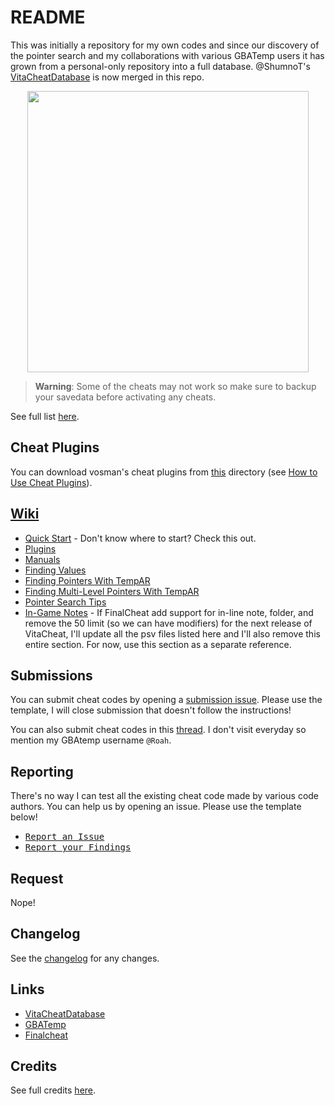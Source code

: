 # README #

This was initially a repository for my own codes and since our discovery of the pointer search and my collaborations with various GBATemp users it has grown from a personal-only repository into a full database. @ShumnoT's [VitaCheatDatabase](https://github.com/ShumnoT/VitaCheatDatabase) is now merged in this repo.

<p align="center"><img width="450" src="https://raw.githubusercontent.com/wiki/r0ah/vitacheat/images/maimoe.png"></p>

> **Warning**: Some of the cheats may not work so make sure to backup your savedata before activating any cheats.	

See full list [here](https://github.com/r0ah/vitacheat/blob/master/LIST.md).

## Cheat Plugins ##

You can download vosman's cheat plugins from [this](https://github.com/r0ah/vitacheat/tree/master/cheatplugin) directory (see [How to Use Cheat Plugins](https://github.com/r0ah/vitacheat/wiki/How-to-Use-Cheat-Plugins)).

## [Wiki](https://github.com/r0ah/vitacheat/wiki) ##

* [Quick Start](https://github.com/r0ah/vitacheat/wiki/Quick-Start) - Don't know where to start? Check this out.
* [Plugins](https://github.com/r0ah/vitacheat/wiki/Plugins)
* [Manuals](https://github.com/r0ah/vitacheat/wiki/Manuals)
* [Finding Values](https://github.com/r0ah/vitacheat/wiki/Finding-Values)
* [Finding Pointers With TempAR](https://github.com/r0ah/vitacheat/wiki/Finding-Pointers-With-TempAR)
* [Finding Multi-Level Pointers With TempAR](https://github.com/r0ah/vitacheat/wiki/Finding-Multi-Level-Pointers-With-TempAR)
* [Pointer Search Tips](https://github.com/r0ah/vitacheat/wiki/Pointer-Search-Tips)
* [In-Game Notes](https://github.com/r0ah/vitacheat/wiki/In-Game-Notes) - If FinalCheat add support for in-line note, folder, and remove the 50 limit (so we can have modifiers) for the next release of VitaCheat, I'll update all the psv files listed here and I'll also remove this entire section. For now, use this section as a separate reference.

## Submissions ##

You can submit cheat codes by opening a [submission issue](https://github.com/r0ah/vitacheat/issues/new/cheat-code-submission). Please use the template, I will close submission that doesn't follow the instructions!

You can also submit cheat codes in this [thread](https://gbatemp.net/threads/vitacheat-finalcheat-database.485343). I don't visit everyday so mention my GBAtemp username `@Roah`.

## Reporting ##

There's no way I can test all the existing cheat code made by various code authors. You can help us by opening an issue. Please use the template below!

* <kbd>[Report an Issue](https://github.com/r0ah/vitacheat/issues/new/report-an-issue)</kbd>
* <kbd>[Report your Findings](https://github.com/r0ah/vitacheat/issues/new/report-your-findings)</kbd>

## Request ##

Nope!

## Changelog ##

See the [changelog](https://github.com/r0ah/vitacheat/blob/master/CHANGELOG.md) for any changes.

## Links ##

* [VitaCheatDatabase](https://github.com/ShumnoT/VitaCheatDatabase)
* [GBATemp](https://gbatemp.net/threads/vitacheat-finalcheat-database.485343)
* [Finalcheat](http://finalcheat.github.io)

## Credits ##

See full credits [here](https://github.com/r0ah/vitacheat/blob/master/CREDITS.md).
